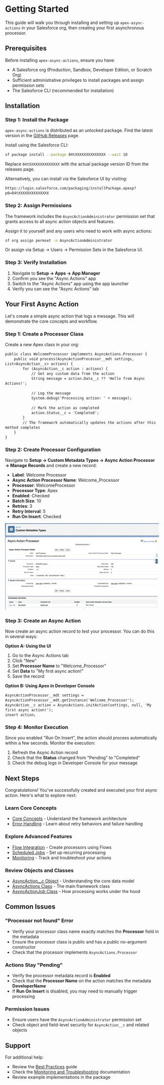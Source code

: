 # Getting Started

This guide will walk you through installing and setting up `apex-async-actions` in your Salesforce org, then creating your first asynchronous processor.

## Prerequisites

Before installing `apex-async-actions`, ensure you have:

-   A Salesforce org (Production, Sandbox, Developer Edition, or Scratch Org)
-   Sufficient administrative privileges to install packages and assign permission sets
-   The Salesforce CLI (recommended for installation)

## Installation

### Step 1: Install the Package

`apex-async-actions` is distributed as an unlocked package. Find the latest version in the [GitHub Releases](https://github.com/jasonsiders/apex-async-actions/releases) page.

Install using the Salesforce CLI:

```sh
sf package install --package 04tXXXXXXXXXXXXXX --wait 10
```

Replace `04tXXXXXXXXXXXXXX` with the actual package version ID from the releases page.

Alternatively, you can install via the Salesforce UI by visiting:

```
https://login.salesforce.com/packaging/installPackage.apexp?p0=04tXXXXXXXXXXXXXX
```

### Step 2: Assign Permissions

The framework includes the `AsyncActionAdministrator` permission set that grants access to all async action objects and features.

Assign it to yourself and any users who need to work with async actions:

```sh
sf org assign permset -n AsyncActionAdministrator
```

Or assign via Setup → Users → Permission Sets in the Salesforce UI.

### Step 3: Verify Installation

1. Navigate to **Setup → Apps → App Manager**
2. Confirm you see the "Async Actions" app
3. Switch to the "Async Actions" app using the app launcher
4. Verify you can see the "Async Actions" tab

## Your First Async Action

Let's create a simple async action that logs a message. This will demonstrate the core concepts and workflow.

### Step 1: Create a Processor Class

Create a new Apex class in your org:

```apex
public class WelcomeProcessor implements AsyncActions.Processor {
	public void process(AsyncActionProcessor__mdt settings, List<AsyncAction__c> actions) {
		for (AsyncAction__c action : actions) {
			// Get any custom data from the action
			String message = action.Data__c ?? 'Hello from Async Actions!';

			// Log the message
			System.debug('Processing action: ' + message);

			// Mark the action as completed
			action.Status__c = 'Completed';
		}
		// The framework automatically updates the actions after this method completes
	}
}
```

### Step 2: Create Processor Configuration

Navigate to **Setup → Custom Metadata Types → Async Action Processor → Manage Records** and create a new record:

-   **Label**: Welcome Processor
-   **Async Action Processor Name**: Welcome_Processor
-   **Processor**: WelcomeProcessor
-   **Processor Type**: Apex
-   **Enabled**: Checked
-   **Batch Size**: 10
-   **Retries**: 3
-   **Retry Interval**: 5
-   **Run On Insert**: Checked

![Sample Processor Configuration](../media/sample_processor_config.png)

### Step 3: Create an Async Action

Now create an async action record to test your processor. You can do this in several ways:

**Option A: Using the UI**

1. Go to the Async Actions tab
2. Click "New"
3. Set **Processor Name** to "Welcome_Processor"
4. Set **Data** to "My first async action!"
5. Save the record

**Option B: Using Apex in Developer Console**

```apex
AsyncActionProcessor__mdt settings = AsyncActionProcessor__mdt.getInstance('Welcome_Processor');
AsyncAction__c action = AsyncActions.initAction(settings, null, 'My first async action!');
insert action;
```

### Step 4: Monitor Execution

Since you enabled "Run On Insert", the action should process automatically within a few seconds. Monitor the execution:

1. Refresh the Async Action record
2. Check that the **Status** changed from "Pending" to "Completed"
3. Check the debug logs in Developer Console for your message

## Next Steps

Congratulations! You've successfully created and executed your first async action. Here's what to explore next:

### Learn Core Concepts

-   [Core Concepts](./Core-Concepts) - Understand the framework architecture
-   [Error Handling](./Error-Handling-and-Retry-Logic) - Learn about retry behaviors and failure handling

### Explore Advanced Features

-   [Flow Integration](./Flow-TemplateAsyncActionFlow) - Create processors using Flows
-   [Scheduled Jobs](./Scheduled-Job-Configuration) - Set up recurring processing
-   [Monitoring](./Monitoring-and-Troubleshooting) - Track and troubleshoot your actions

### Review Objects and Classes

-   [AsyncAction\_\_c Object](./Object-AsyncAction) - Understanding the core data model
-   [AsyncActions Class](./The-AsyncActions-Class) - The main framework class
-   [AsyncActionJob Class](./The-AsyncActionJob-Class) - How processing works under the hood

## Common Issues

### "Processor not found" Error

-   Verify your processor class name exactly matches the **Processor** field in the metadata
-   Ensure the processor class is public and has a public no-argument constructor
-   Check that the processor implements `AsyncActions.Processor`

### Actions Stay "Pending"

-   Verify the processor metadata record is **Enabled**
-   Check that the **Processor Name** on the action matches the metadata **DeveloperName**
-   If **Run On Insert** is disabled, you may need to manually trigger processing

### Permission Issues

-   Ensure users have the `AsyncActionAdministrator` permission set
-   Check object and field-level security for `AsyncAction__c` and related objects

## Support

For additional help:

-   Review the [Best Practices](./Best-Practices) guide
-   Check the [Monitoring and Troubleshooting](./Monitoring-and-Troubleshooting) documentation
-   Review example implementations in the package

